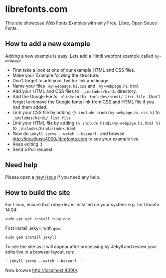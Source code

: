 # librefonts.com 

This site showcase Web Fonts Exmples with only Free, Libre, Open Souce Fonts.


## How to add a new example

Adding a new example is easy. Lets add a Hindi webfont example called `my-webpage ` 
            
- First take a look at one of our example HTML and CSS files.
- Make your Example follwing the structure.
- Don't forget to add your Twitter link and image.
- Name your files ` my-webpage.hi.css`  and ` my-webpage.hi.html` 
- Add your HTML and CSS files to ` _includes/hindi`  directory.
- Add the Google Fonts ` <link>`  url to ` _includes/hindi/_list file ` . Don't forget to remove the Google fonts link from CSS and HTML file if you had them added.
- Link your CSS file by adding ` {% include hindi/my-webpage.hi.css %} ` to ` _includes/hindi/_list file ` 
- Link your HTML file by adding ` {% include hindi/my-webpage.hi.html %} ` to ` _includes/hindi/index.html `
- Now do ` jekyll serve --watch --baseurl  ` and browse [http://localhost:4000/librefonts.com](http://localhost:4000/librefonts.com) to see your example live.
- Keep editing :)
- Send a Pull request 

## Need help

Please open a [new issue](https://github.com/fontdirectory/examples/issues) if you need any help.


## How to build the site

For Linux, ensure that ruby-dev is installed on your system: e.g. for Ubuntu 14.04:
    
    sudo apt-get install ruby-dev

First install Jekyll, with `gem`:

    sudo gem install jekyll

To see the site as it will appear after processing by Jekyll and review your edits live in a browser layout, run:

```
` jekyll serve --watch --baseurl ''
```

Now browse [http://localhost:4000/](http://localhost:4000/).
